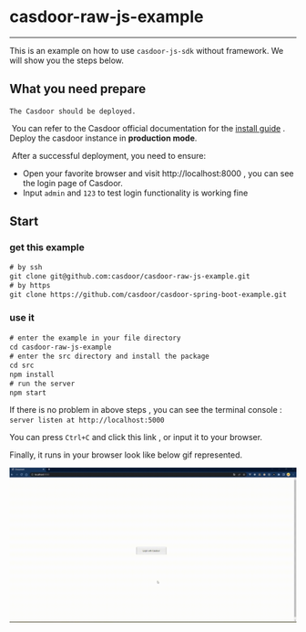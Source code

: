 # casdoor-raw-js-example

---

This is an example on how to use `casdoor-js-sdk` without framework. We will show you the steps below.

## What you need prepare

 	The Casdoor should be deployed.

​	 You can refer to the Casdoor official documentation for the [install guide](https://casdoor.org/docs/basic/server-installation) . Deploy the casdoor instance in **production mode**.

​      After a successful deployment, you need to ensure:

- Open your favorite browser and visit http://localhost:8000 , you can see the login page of Casdoor.
- Input `admin` and `123` to test login functionality is working fine

## Start

### get this example

``` shell
# by ssh 
git clone git@github.com:casdoor/casdoor-raw-js-example.git
# by https
git clone https://github.com/casdoor/casdoor-spring-boot-example.git
```

### use it 

```shell
# enter the example in your file directory 
cd casdoor-raw-js-example
# enter the src directory and install the package
cd src
npm install 
# run the server
npm start
```

If there is no problem in above steps , you can see the terminal console : ` server listen at http://localhost:5000` 

You can press `Ctrl+C` and click this link , or input it to your browser. 

Finally, it runs in your browser look like below gif represented.

![screenshot](screenshot.gif)
